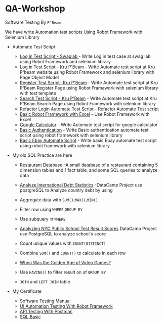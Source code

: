# QA-Workshop
Software Testing By `P'Beam`

We have write Automation test scripts Using Robot Framework with Selenium Library

- Automate Test Script
    - [Log in Test Script - Swaglab ](https://github.com/rajatisace/QA-Automate/blob/main/Swaglab.robot) - Write Log in test case at swag lab using Robot Framework and selenium library
    - [Log in Test Script - Kru P'Beam](https://github.com/rajatisace/QA-Automate/tree/main/Login%20POM) - Write Automate test script at Kru P'beam website using Robot Framework and selenium library with Page Object Model
    - [Register Test Script- Kru P'Beam](https://github.com/rajatisace/QA-Automate/tree/main/Register%20POM) - Write Automate test script at Kru P'Beam Register Page using Robot Framework with selenium library with test template
    - [Search Test Script - Kru P'Beam](https://github.com/rajatisace/QA-Automate/tree/main/Search%20POM) - Write Automate test script at Kru P'Beam Search Page using Robot Framework with selenium library
    - [Refactor Login Automate Test Script](https://github.com/rajatisace/QA-Automate/tree/main/LoginPage%20TestTemplate) - Refactor Automate Test script
    - [Basic Robot Framework with Excel](https://github.com/rajatisace/QA-Automate/tree/main/Basic%20Robot%20with%20Excel) - Use Robot Framework with Excel
    - [Google Calculator](https://github.com/rajatisace/QA-Automate/blob/main/GoogleCalculator.robot) - Write Automate test script for google calculator
    - [Basic Authentication](https://github.com/rajatisace/QA-Automate/blob/main/Authen.robot) - Write Basic authentication automate test script using robot framework with selenium library
    - [Basic Ebay Automate Script](https://github.com/rajatisace/QA-Automate/tree/main/Ebay) - Write basic Ebay automate test script using robot framework with selenium library
 
- My old SQL Practice are here
    - [Restaurant Database](https://github.com/rajatisace/bootcamp_projects/blob/main/SQL/restaurant_owner.sql) -A small database of a restaurant containing 5 dimension tables and 1 fact table, and some SQL queries to analyze data 
    
    - [Analyze International Debt Statistics](https://github.com/rajatisace/bootcamp_projects/tree/main/SQL/Analyze%20International%20Debt%20Statistics) -DataCamp Project use postgreSQL to Analyze country debt by using 
     - Aggregate data with `SUM()`,`MAX()`,`MIN()`      
     - Filter row using `WHERE`,`GROUP BY`
     - Use subquery in `WHERE`
 
     - [Analyzing NYC Public School Test Result Scores](https://github.com/rajatisace/bootcamp_projects/tree/main/SQL/Analyzing%20NYC%20Public%20School%20Test%20Result%20Scores) DataCamp Project use PostgreSQL to analyze school's score
    - Count unique values with `COUNT(DISTINCT)`
    - Combine `SUM()` and `COUNT()` to calculate in each row
    
    - [When Was the Golden Age of Video Games?](https://github.com/rajatisace/bootcamp_projects/tree/main/SQL/When%20Was%20the%20Golden%20Age%20of%20Video%20Games_)
    - Use `HAVING()` to filter result on of `GROUP BY`
    - `JOIN` and `LEFT JOIN` table

- My Certificate
  - [Software Testing Manual](https://github.com/rajatisace/QA-Automate/blob/main/Certificate/Manual%20Cert.pdf)
  - [UI Automation Testing With Robot Framework](https://github.com/rajatisace/QA-Automate/blob/main/Certificate/Robot%20Framework.pdf)
  - [API Testing With Postman](https://github.com/rajatisace/QA-Automate/blob/main/Certificate/Postman%20Cert.pdf)
  - [SQL Basic](https://github.com/rajatisace/QA-Automate/blob/main/Certificate/SQL%20Cert.pdf)
